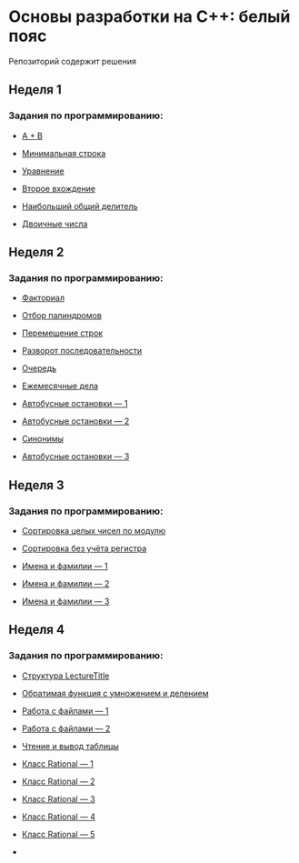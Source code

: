 # Основы разработки на C++: белый пояс

Репозиторий содержит решения 

## Неделя 1

### Задания по программированию:

- [A + B](https://github.com/SemyonSemenov/Basics-of-Cpp-Development-White-Belt/blob/15f23e7736eccd0f0d034ebf6271699c77567698/Week%201/A+B.cpp)

- [Минимальная строка](https://github.com/SemyonSemenov/Basics-of-Cpp-Development-White-Belt/blob/85de0c7c0e90b54d4e1b45fe0a11eff36a47d993/Week%201/Minimum%20string.cpp)

- [Уравнение](https://github.com/SemyonSemenov/Basics-of-Cpp-Development-White-Belt/blob/85de0c7c0e90b54d4e1b45fe0a11eff36a47d993/Week%201/Equation.cpp)

- [Второе вхождение](https://github.com/SemyonSemenov/Basics-of-Cpp-Development-White-Belt/blob/85de0c7c0e90b54d4e1b45fe0a11eff36a47d993/Week%201/Second%20entry.cpp)

- [Наибольший общий делитель](https://github.com/SemyonSemenov/Basics-of-Cpp-Development-White-Belt/blob/85de0c7c0e90b54d4e1b45fe0a11eff36a47d993/Week%201/Greatest%20common%20divisor.cpp)

- [Двоичные числа](https://github.com/SemyonSemenov/Basics-of-Cpp-Development-White-Belt/blob/85de0c7c0e90b54d4e1b45fe0a11eff36a47d993/Week%201/Binary%20numbers.cpp)

## Неделя 2

### Задания по программированию:

- [Факториал](https://github.com/SemyonSemenov/Basics-of-Cpp-Development-White-Belt/blob/15441187e4f8abe6074d2c01b1e6fdb776a869ae/Week%202/Factorial.cpp)

- [Отбор палиндромов](https://github.com/SemyonSemenov/Basics-of-Cpp-Development-White-Belt/blob/15441187e4f8abe6074d2c01b1e6fdb776a869ae/Week%202/Palindrome%20selection.cpp)

- [Перемещение строк](https://github.com/SemyonSemenov/Basics-of-Cpp-Development-White-Belt/blob/15441187e4f8abe6074d2c01b1e6fdb776a869ae/Week%202/Moving%20strings.cpp)

- [Разворот последовательности](https://github.com/SemyonSemenov/Basics-of-Cpp-Development-White-Belt/blob/15441187e4f8abe6074d2c01b1e6fdb776a869ae/Week%202/Sequence%20reversal.cpp)

- [Очередь](https://github.com/SemyonSemenov/Basics-of-Cpp-Development-White-Belt/blob/15441187e4f8abe6074d2c01b1e6fdb776a869ae/Week%202/Quewe.cpp)

- [Ежемесячные дела](https://github.com/SemyonSemenov/Basics-of-Cpp-Development-White-Belt/blob/15441187e4f8abe6074d2c01b1e6fdb776a869ae/Week%202/Monthly%20cases.cpp)

- [Автобусные остановки — 1](https://github.com/SemyonSemenov/Basics-of-Cpp-Development-White-Belt/blob/15441187e4f8abe6074d2c01b1e6fdb776a869ae/Week%202/Bus%20stops%20%231.cpp)

- [Автобусные остановки — 2](https://github.com/SemyonSemenov/Basics-of-Cpp-Development-White-Belt/blob/15441187e4f8abe6074d2c01b1e6fdb776a869ae/Week%202/Bus%20stops%20%232.cpp)

- [Синонимы](https://github.com/SemyonSemenov/Basics-of-Cpp-Development-White-Belt/blob/15441187e4f8abe6074d2c01b1e6fdb776a869ae/Week%202/Synonyms.cpp)

- [Автобусные остановки — 3](https://github.com/SemyonSemenov/Basics-of-Cpp-Development-White-Belt/blob/15441187e4f8abe6074d2c01b1e6fdb776a869ae/Week%202/Bus%20stops%20%233.cpp)

## Неделя 3

### Задания по программированию:

- [Сортировка целых чисел по модулю](https://github.com/SemyonSemenov/Basics-of-Cpp-Development-White-Belt/blob/5170e6a76bb2e713994154879ba0c9caff3692a4/Week%203/Sorting%20integers%20modulo.cpp)

- [Сортировка без учёта регистра](https://github.com/SemyonSemenov/Basics-of-Cpp-Development-White-Belt/blob/5170e6a76bb2e713994154879ba0c9caff3692a4/Week%203/Case-insensitive%20sorting.cpp)

- [Имена и фамилии — 1](https://github.com/SemyonSemenov/Basics-of-Cpp-Development-White-Belt/blob/5170e6a76bb2e713994154879ba0c9caff3692a4/Week%203/First%20and%20last%20names%20%231.cpp)

- [Имена и фамилии — 2](https://github.com/SemyonSemenov/Basics-of-Cpp-Development-White-Belt/blob/5170e6a76bb2e713994154879ba0c9caff3692a4/Week%203/First%20and%20last%20names%20%232.cpp)

- [Имена и фамилии — 3](https://github.com/SemyonSemenov/Basics-of-Cpp-Development-White-Belt/blob/5170e6a76bb2e713994154879ba0c9caff3692a4/Week%203/First%20and%20last%20names%20%233.cpp)

## Неделя 4

### Задания по программированию:

- [Структура LectureTitle](https://github.com/SemyonSemenov/Basics-of-Cpp-Development-White-Belt/blob/e4fc65ea885c889d36d8a63339d134b120adbfbb/Week%204/Structure%20LectureTitle.cpp)

- [Обратимая функция с умножением и делением](https://github.com/SemyonSemenov/Basics-of-Cpp-Development-White-Belt/blob/e4fc65ea885c889d36d8a63339d134b120adbfbb/Week%204/Reversible%20function%20with%20multiplication%20and%20division.cpp)

- [Работа с файлами — 1](https://github.com/SemyonSemenov/Basics-of-Cpp-Development-White-Belt/blob/e4fc65ea885c889d36d8a63339d134b120adbfbb/Week%204/Working%20with%20files%20%231.cpp)

- [Работа с файлами — 2](https://github.com/SemyonSemenov/Basics-of-Cpp-Development-White-Belt/blob/e4fc65ea885c889d36d8a63339d134b120adbfbb/Week%204/Working%20with%20files%20%232.cpp)

- [Чтение и вывод таблицы](https://github.com/SemyonSemenov/Basics-of-Cpp-Development-White-Belt/blob/e4fc65ea885c889d36d8a63339d134b120adbfbb/Week%204/Reading%20and%20output%20of%20the%20table.cpp)

- [Класс Rational — 1]()

- [Класс Rational — 2]()

- [Класс Rational — 3]()

- [Класс Rational — 4]()

- [Класс Rational — 5]()

- []()

